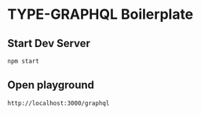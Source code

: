 # TYPE-GRAPHQL Boilerplate

## Start Dev Server
`npm start`

## Open playground
`http://localhost:3000/graphql`

